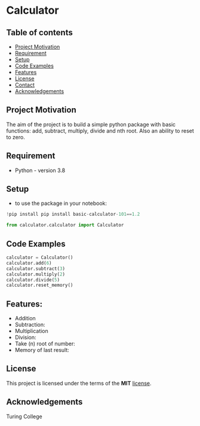 # Calculator

## Table of contents
* [Project Motivation](#project-motivation)
* [Requirement](#requirement)
* [Setup](#setup)
* [Code Examples](#code-examples)
* [Features](#features)
* [License](#license)
* [Contact](#contact)
* [Acknowledgements](#acknowledgements)
 

## Project Motivation
The aim of the project is to build a simple python package with basic functions: add, subtract, multiply, divide and nth root. Also an ability to reset to zero.

## Requirement
* Python - version 3.8

## Setup
- to use the package in your notebook:
```python
!pip install pip install basic-calculator-101==1.2

from calculator.calculator import Calculator
```

## Code Examples
```python
calculator = Calculator()
calculator.add(6)
calculator.subtract(3)
calculator.multiply(2)
calculator.divide(5)
calculator.reset_memory()
```

## Features:
* Addition
* Subtraction: 
* Multiplication
* Division: 
* Take (n) root of number:
* Memory of last result:

## License
This project is licensed under the terms of the **MIT** [license](https://opensource.org/licenses/MIT).

## Acknowledgements
Turing College